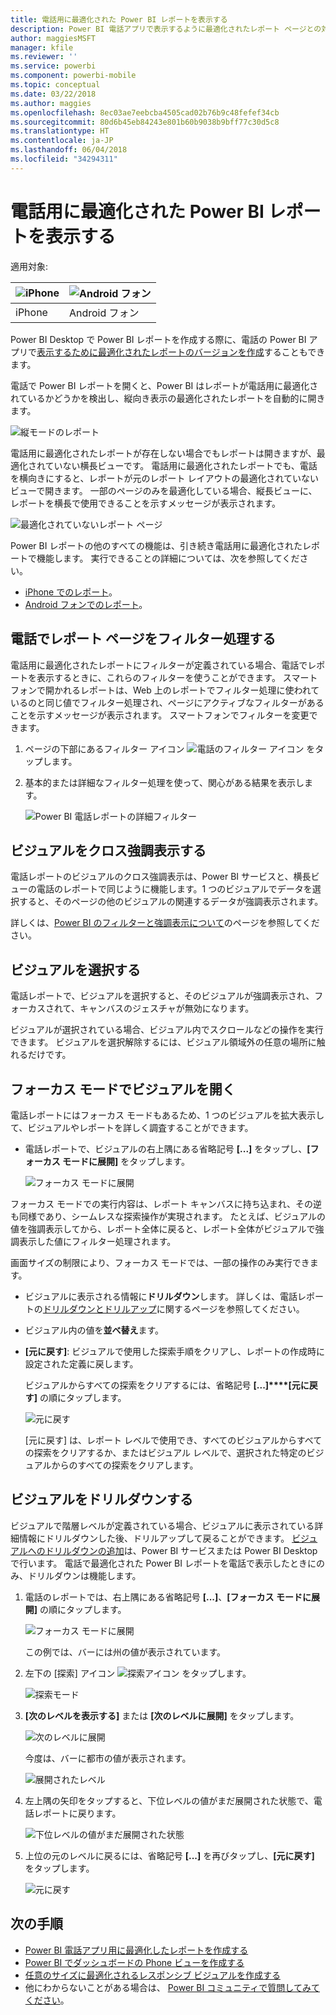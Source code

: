 ```yaml
---
title: 電話用に最適化された Power BI レポートを表示する
description: Power BI 電話アプリで表示するように最適化されたレポート ページとの対話について説明しています。
author: maggiesMSFT
manager: kfile
ms.reviewer: ''
ms.service: powerbi
ms.component: powerbi-mobile
ms.topic: conceptual
ms.date: 03/22/2018
ms.author: maggies
ms.openlocfilehash: 8ec03ae7eebcba4505cad02b76b9c48fefef34cb
ms.sourcegitcommit: 80d6b45eb84243e801b60b9038b9bff77c30d5c8
ms.translationtype: HT
ms.contentlocale: ja-JP
ms.lasthandoff: 06/04/2018
ms.locfileid: "34294311"
---
```

# <a name="view-power-bi-reports-optimized-for-your-phone"></a>電話用に最適化された Power BI レポートを表示する

適用対象:

| ![iPhone](media/mobile-apps-view-phone-report/ios-logo-40-px.png) | ![Android フォン](media/mobile-apps-view-phone-report/android-logo-40-px.png) |
|:--- |:--- |
| iPhone |Android フォン |

Power BI Desktop で Power BI レポートを作成する際に、電話の Power BI アプリで[表示するために最適化されたレポートのバージョンを作成](desktop-create-phone-report.md)することもできます。

電話で Power BI レポートを開くと、Power BI はレポートが電話用に最適化されているかどうかを検出し、縦向き表示の最適化されたレポートを自動的に開きます。

![縦モードのレポート](media/mobile-apps-view-phone-report/07-power-bi-phone-report-portrait.png)

電話用に最適化されたレポートが存在しない場合でもレポートは開きますが、最適化されていない横長ビューです。 電話用に最適化されたレポートでも、電話を横向きにすると、レポートが元のレポート レイアウトの最適化されていないビューで開きます。 一部のページのみを最適化している場合、縦長ビューに、レポートを横長で使用できることを示すメッセージが表示されます。

![最適化されていないレポート ページ](media/mobile-apps-view-phone-report/06-power-bi-phone-report-page-not-optimized.png)

Power BI レポートの他のすべての機能は、引き続き電話用に最適化されたレポートで機能します。 実行できることの詳細については、次を参照してください。

* [iPhone でのレポート](mobile-reports-in-the-mobile-apps.md)。 
* [Android フォンでのレポート](mobile-reports-in-the-mobile-apps.md)。

## <a name="filter-the-report-page-on-a-phone"></a>電話でレポート ページをフィルター処理する
電話用に最適化されたレポートにフィルターが定義されている場合、電話でレポートを表示するときに、これらのフィルターを使うことができます。 スマートフォンで開かれるレポートは、Web 上のレポートでフィルター処理に使われているのと同じ値でフィルター処理され、ページにアクティブなフィルターがあることを示すメッセージが表示されます。 スマートフォンでフィルターを変更できます。

1. ページの下部にあるフィルター アイコン ![電話のフィルター アイコン](media/mobile-apps-view-phone-report/power-bi-phone-filter-icon.png) をタップします。 
2. 基本的または詳細なフィルター処理を使って、関心がある結果を表示します。
   
    ![Power BI 電話レポートの詳細フィルター](media/mobile-apps-view-phone-report/power-bi-iphone-advanced-filter-toronto.gif)

## <a name="cross-highlight-visuals"></a>ビジュアルをクロス強調表示する
電話レポートのビジュアルのクロス強調表示は、Power BI サービスと、横長ビューの電話のレポートで同じように機能します。1 つのビジュアルでデータを選択すると、そのページの他のビジュアルの関連するデータが強調表示されます。

詳しくは、[Power BI のフィルターと強調表示について](power-bi-reports-filters-and-highlighting.md)のページを参照してください。

## <a name="select-visuals"></a>ビジュアルを選択する
電話レポートで、ビジュアルを選択すると、そのビジュアルが強調表示され、フォーカスされて、キャンバスのジェスチャが無効になります。

ビジュアルが選択されている場合、ビジュアル内でスクロールなどの操作を実行できます。 ビジュアルを選択解除するには、ビジュアル領域外の任意の場所に触れるだけです。

## <a name="open-visuals-in-focus-mode"></a>フォーカス モードでビジュアルを開く
電話レポートにはフォーカス モードもあるため、1 つのビジュアルを拡大表示して、ビジュアルやレポートを詳しく調査することができます。

* 電話レポートで、ビジュアルの右上隅にある省略記号 **[...]** をタップし、**[フォーカス モードに展開]** をタップします。
  
    ![フォーカス モードに展開](media/mobile-apps-view-phone-report/power-bi-phone-report-focus-mode.png)

フォーカス モードでの実行内容は、レポート キャンバスに持ち込まれ、その逆も同様であり、シームレスな探索操作が実現されます。 たとえば、ビジュアルの値を強調表示してから、レポート全体に戻ると、レポート全体がビジュアルで強調表示した値にフィルター処理されます。

画面サイズの制限により、フォーカス モードでは、一部の操作のみ実行できます。

* ビジュアルに表示される情報に**ドリルダウン**します。 詳しくは、電話レポートの[ドリルダウンとドリルアップ](mobile-apps-view-phone-report.md#drill-down-in-a-visual)に関するページを参照してください。
* ビジュアル内の値を**並べ替え**ます。
* **[元に戻す]**: ビジュアルで使用した探索手順をクリアし、レポートの作成時に設定された定義に戻します。
  
    ビジュアルからすべての探索をクリアするには、省略記号 **[...]****[元に戻す]** の順にタップします。
  
    ![元に戻す](media/mobile-apps-view-phone-report/power-bi-phone-report-revert-levels.png)
  
    [元に戻す] は、レポート レベルで使用でき、すべてのビジュアルからすべての探索をクリアするか、またはビジュアル レベルで、選択された特定のビジュアルからのすべての探索をクリアします。   

## <a name="drill-down-in-a-visual"></a>ビジュアルをドリルダウンする
ビジュアルで階層レベルが定義されている場合、ビジュアルに表示されている詳細情報にドリルダウンした後、ドリルアップして戻ることができます。 [ビジュアルへのドリルダウンの追加](power-bi-visualization-drill-down.md)は、Power BI サービスまたは Power BI Desktop で行います。 電話で最適化された Power BI レポートを電話で表示したときにのみ、ドリルダウンは機能します。 

1. 電話のレポートでは、右上隅にある省略記号 **[...]**、**[フォーカス モードに展開]** の順にタップします。
   
    ![フォーカス モードに展開](media/mobile-apps-view-phone-report/power-bi-phone-report-focus-mode.png)
   
    この例では、バーには州の値が表示されています。
2. 左下の [探索] アイコン ![探索アイコン](media/mobile-apps-view-phone-report/power-bi-phone-report-explore-icon.png) をタップします。
   
    ![探索モード](media/mobile-apps-view-phone-report/power-bi-phone-report-explore-mode.png)
3. **[次のレベルを表示する]** または **[次のレベルに展開]** をタップします。
   
    ![次のレベルに展開](media/mobile-apps-view-phone-report/power-bi-phone-report-expand-levels.png)
   
    今度は、バーに都市の値が表示されます。
   
    ![展開されたレベル](media/mobile-apps-view-phone-report/power-bi-phone-report-expanded-levels.png)
4. 左上隅の矢印をタップすると、下位レベルの値がまだ展開された状態で、電話レポートに戻ります。
   
    ![下位レベルの値がまだ展開された状態](media/mobile-apps-view-phone-report/power-bi-back-to-phone-report-expanded-levels.png)
5. 上位の元のレベルに戻るには、省略記号 **[...]** を再びタップし、**[元に戻す]** をタップします。
   
    ![元に戻す](media/mobile-apps-view-phone-report/power-bi-phone-report-revert-levels.png)

## <a name="next-steps"></a>次の手順
* [Power BI 電話アプリ用に最適化したレポートを作成する](desktop-create-phone-report.md)
* [Power BI でダッシュボードの Phone ビューを作成する](service-create-dashboard-mobile-phone-view.md)
* [任意のサイズに最適化されるレスポンシブ ビジュアルを作成する](desktop-create-responsive-visuals.md)
* 他にわからないことがある場合は、 [Power BI コミュニティで質問してみてください](http://community.powerbi.com/)。

